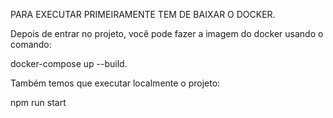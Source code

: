 PARA EXECUTAR PRIMEIRAMENTE TEM DE BAIXAR O DOCKER.

Depois de entrar no projeto, você pode fazer a imagem do docker usando o comando:

docker-compose up --build.

Também temos que executar localmente o projeto:

npm run start
